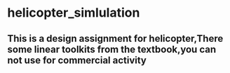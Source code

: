 # helicopter_simlulation


## This is a design assignment for helicopter,There some linear toolkits from the textbook,you can not use for commercial activity


